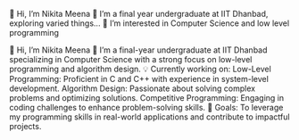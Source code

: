 👋 Hi, I’m Nikita Meena
🔭 I’m a final year undergraduate at IIT Dhanbad, exploring varied things...
👀 I’m interested in Computer Science and low level programming

👋 Hi, I’m Nikita Meena
🔭 I’m a final-year undergraduate at IIT Dhanbad specializing in Computer Science with a strong focus on low-level programming and algorithm design.
💡 Currently working on:
Low-Level Programming: Proficient in C and C++ with experience in system-level development.
Algorithm Design: Passionate about solving complex problems and optimizing solutions.
Competitive Programming: Engaging in coding challenges to enhance problem-solving skills.
🌟 Goals: To leverage my programming skills in real-world applications and contribute to impactful projects.


<!--- - 👋 Hi, I’m @Nikiitism
- 👀 I’m interested in ...
- 🌱 I’m currently learning ...
- 💞️ I’m looking to collaborate on ...
- 📫 How to reach me ...
- 😄 Pronouns: ...
- ⚡ Fun fact: ... --->

<!---
Nikiitism/Nikiitism is a ✨ special ✨ repository because its `README.md` (this file) appears on your GitHub profile.
You can click the Preview link to take a look at your changes.
--->

